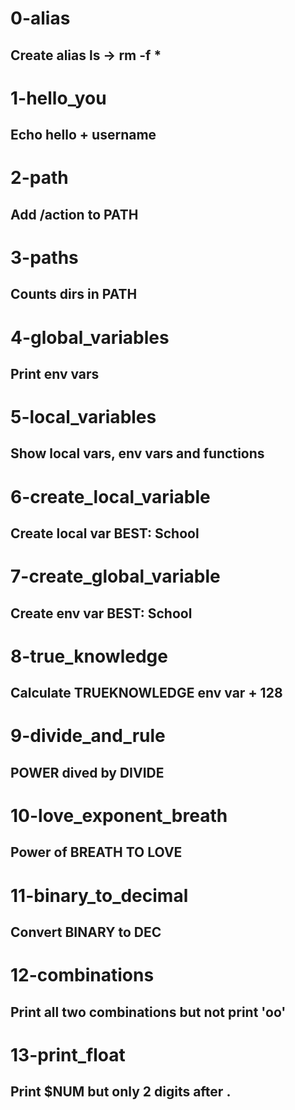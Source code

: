 # 0-alias
## Create alias ls -> rm -f *

# 1-hello_you
## Echo hello + username

# 2-path
## Add /action to PATH

# 3-paths
## Counts dirs in PATH

# 4-global_variables
## Print env vars

# 5-local_variables
## Show local vars, env vars and functions

# 6-create_local_variable
## Create local var BEST: School

# 7-create_global_variable
## Create env var BEST: School

# 8-true_knowledge
## Calculate TRUEKNOWLEDGE env var + 128

# 9-divide_and_rule
## POWER dived by DIVIDE

# 10-love_exponent_breath
## Power of BREATH TO LOVE

# 11-binary_to_decimal
## Convert BINARY to DEC

# 12-combinations
## Print all two combinations but not print 'oo'

# 13-print_float
## Print $NUM but only 2 digits after .

